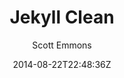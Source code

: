 ---
title: "Jekyll Clean"
github: http://github.com/scotte/jekyll-clean
demo: http://scotte.github.io/jekyll-clean
author: Scott Emmons
draft: true
ssg:
  - Jekyll
cms:
  - No Cms
date: 2014-08-22T22:48:36Z
github_branch: gh-pages
---